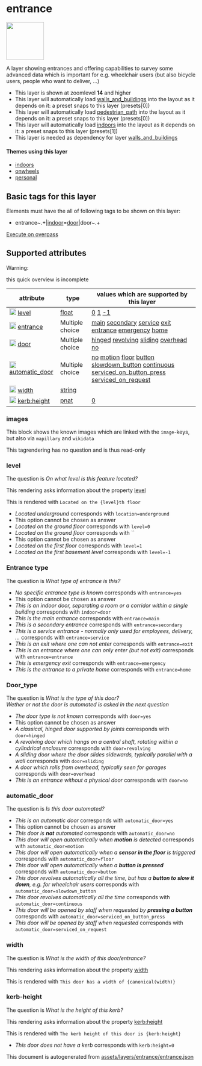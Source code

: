 [//]: # (WARNING: this file is automatically generated. Please find the sources at the bottom and edit those sources)

 entrance 
==========



<img src='https://mapcomplete.osm.be/circle:white;./assets/layers/entrance/entrance.svg' height="100px"> 

A layer showing entrances and offering capabilities to survey some advanced data which is important for e.g. wheelchair users (but also bicycle users, people who want to deliver, …)






  - This layer is shown at zoomlevel **14** and higher
  - This layer will automatically load  [walls_and_buildings](./walls_and_buildings.md)  into the layout as it depends on it:  a preset snaps to this layer (presets[0])
  - This layer will automatically load  [pedestrian_path](./pedestrian_path.md)  into the layout as it depends on it:  a preset snaps to this layer (presets[0])
  - This layer will automatically load  [indoors](./indoors.md)  into the layout as it depends on it:  a preset snaps to this layer (presets[1])
  - This layer is needed as dependency for layer [walls_and_buildings](#walls_and_buildings)




#### Themes using this layer 





  - [indoors](https://mapcomplete.osm.be/indoors)
  - [onwheels](https://mapcomplete.osm.be/onwheels)
  - [personal](https://mapcomplete.osm.be/personal)




 Basic tags for this layer 
---------------------------



Elements must have the all of following tags to be shown on this layer:



  - entrance~.+|<a href='https://wiki.openstreetmap.org/wiki/Key:indoor' target='_blank'>indoor</a>=<a href='https://wiki.openstreetmap.org/wiki/Tag:indoor%3Ddoor' target='_blank'>door</a>|door~.+


[Execute on overpass](http://overpass-turbo.eu/?Q=%5Bout%3Ajson%5D%5Btimeout%3A90%5D%3B(%20%20%20%20nwr%5B%22indoor%22%3D%22door%22%5D(%7B%7Bbbox%7D%7D)%3B%0A%20%20%20%20nwr%5B%22door%22%5D(%7B%7Bbbox%7D%7D)%3B%0A%20%20%20%20nwr%5B%22entrance%22%5D(%7B%7Bbbox%7D%7D)%3B%0A)%3Bout%20body%3B%3E%3Bout%20skel%20qt%3B)



 Supported attributes 
----------------------



Warning: 

this quick overview is incomplete



attribute | type | values which are supported by this layer
----------- | ------ | ------------------------------------------
[<img src='https://mapcomplete.osm.be/assets/svg/statistics.svg' height='18px'>](https://taginfo.openstreetmap.org/keys/level#values) [level](https://wiki.openstreetmap.org/wiki/Key:level) | [float](../SpecialInputElements.md#float) | [0](https://wiki.openstreetmap.org/wiki/Tag:level%3D0) [1](https://wiki.openstreetmap.org/wiki/Tag:level%3D1) [-1](https://wiki.openstreetmap.org/wiki/Tag:level%3D-1)
[<img src='https://mapcomplete.osm.be/assets/svg/statistics.svg' height='18px'>](https://taginfo.openstreetmap.org/keys/entrance#values) [entrance](https://wiki.openstreetmap.org/wiki/Key:entrance) | Multiple choice | [](https://wiki.openstreetmap.org/wiki/Tag:entrance%3D) [main](https://wiki.openstreetmap.org/wiki/Tag:entrance%3Dmain) [secondary](https://wiki.openstreetmap.org/wiki/Tag:entrance%3Dsecondary) [service](https://wiki.openstreetmap.org/wiki/Tag:entrance%3Dservice) [exit](https://wiki.openstreetmap.org/wiki/Tag:entrance%3Dexit) [entrance](https://wiki.openstreetmap.org/wiki/Tag:entrance%3Dentrance) [emergency](https://wiki.openstreetmap.org/wiki/Tag:entrance%3Demergency) [home](https://wiki.openstreetmap.org/wiki/Tag:entrance%3Dhome)
[<img src='https://mapcomplete.osm.be/assets/svg/statistics.svg' height='18px'>](https://taginfo.openstreetmap.org/keys/door#values) [door](https://wiki.openstreetmap.org/wiki/Key:door) | Multiple choice | [hinged](https://wiki.openstreetmap.org/wiki/Tag:door%3Dhinged) [revolving](https://wiki.openstreetmap.org/wiki/Tag:door%3Drevolving) [sliding](https://wiki.openstreetmap.org/wiki/Tag:door%3Dsliding) [overhead](https://wiki.openstreetmap.org/wiki/Tag:door%3Doverhead) [no](https://wiki.openstreetmap.org/wiki/Tag:door%3Dno)
[<img src='https://mapcomplete.osm.be/assets/svg/statistics.svg' height='18px'>](https://taginfo.openstreetmap.org/keys/automatic_door#values) [automatic_door](https://wiki.openstreetmap.org/wiki/Key:automatic_door) | Multiple choice | [no](https://wiki.openstreetmap.org/wiki/Tag:automatic_door%3Dno) [motion](https://wiki.openstreetmap.org/wiki/Tag:automatic_door%3Dmotion) [floor](https://wiki.openstreetmap.org/wiki/Tag:automatic_door%3Dfloor) [button](https://wiki.openstreetmap.org/wiki/Tag:automatic_door%3Dbutton) [slowdown_button](https://wiki.openstreetmap.org/wiki/Tag:automatic_door%3Dslowdown_button) [continuous](https://wiki.openstreetmap.org/wiki/Tag:automatic_door%3Dcontinuous) [serviced_on_button_press](https://wiki.openstreetmap.org/wiki/Tag:automatic_door%3Dserviced_on_button_press) [serviced_on_request](https://wiki.openstreetmap.org/wiki/Tag:automatic_door%3Dserviced_on_request)
[<img src='https://mapcomplete.osm.be/assets/svg/statistics.svg' height='18px'>](https://taginfo.openstreetmap.org/keys/width#values) [width](https://wiki.openstreetmap.org/wiki/Key:width) | [string](../SpecialInputElements.md#string) | 
[<img src='https://mapcomplete.osm.be/assets/svg/statistics.svg' height='18px'>](https://taginfo.openstreetmap.org/keys/kerb:height#values) [kerb:height](https://wiki.openstreetmap.org/wiki/Key:kerb:height) | [pnat](../SpecialInputElements.md#pnat) | [0](https://wiki.openstreetmap.org/wiki/Tag:kerb:height%3D0)




### images 



This block shows the known images which are linked with the `image`-keys, but also via `mapillary` and `wikidata`

This tagrendering has no question and is thus read-only





### level 



The question is  *On what level is this feature located?*

This rendering asks information about the property  [level](https://wiki.openstreetmap.org/wiki/Key:level) 

This is rendered with  `Located on the {level}th floor`





  - *Located underground*  corresponds with  `location=underground`
  - This option cannot be chosen as answer
  - *Located on the ground floor*  corresponds with  `level=0`
  - *Located on the ground floor*  corresponds with  ``
  - This option cannot be chosen as answer
  - *Located on the first floor*  corresponds with  `level=1`
  - *Located on the first basement level*  corresponds with  `level=-1`




### Entrance type 



The question is  *What type of entrance is this?*





  - *No specific entrance type is known*  corresponds with  `entrance=yes`
  - This option cannot be chosen as answer
  - *This is an indoor door, separating a room or a corridor within a single building*  corresponds with  `indoor=door`
  - *This is the main entrance*  corresponds with  `entrance=main`
  - *This is a secondary entrance*  corresponds with  `entrance=secondary`
  - *This is a service entrance - normally only used for employees, delivery, …*  corresponds with  `entrance=service`
  - *This is an exit where one can not enter*  corresponds with  `entrance=exit`
  - *This is an entrance where one can only enter (but not exit)*  corresponds with  `entrance=entrance`
  - *This is emergency exit*  corresponds with  `entrance=emergency`
  - *This is the entrance to a private home*  corresponds with  `entrance=home`




### Door_type 



The question is  *What is the type of this door?<br/><span class='subtle'>Wether or not the door is automated is asked in the next question</span>*





  - *The door type is not known*  corresponds with  `door=yes`
  - This option cannot be chosen as answer
  - *A classical, hinged door supported by joints*  corresponds with  `door=hinged`
  - *A revolving door which hangs on a central shaft, rotating within a cylindrical enclosure*  corresponds with  `door=revolving`
  - *A sliding door where the door slides sidewards, typically parallel with a wall*  corresponds with  `door=sliding`
  - *A door which rolls from overhead, typically seen for garages*  corresponds with  `door=overhead`
  - *This is an entrance without a physical door*  corresponds with  `door=no`




### automatic_door 



The question is  *Is this door automated?*





  - *This is an automatic door*  corresponds with  `automatic_door=yes`
  - This option cannot be chosen as answer
  - *This door is <b>not</b> automated*  corresponds with  `automatic_door=no`
  - *This door will open automatically when <b>motion</b> is detected*  corresponds with  `automatic_door=motion`
  - *This door will open automatically when a <b>sensor in the floor</b> is triggered*  corresponds with  `automatic_door=floor`
  - *This door will open automatically when a <b>button is pressed</b>*  corresponds with  `automatic_door=button`
  - *This door revolves automatically all the time, but has a <b>button to slow it down</b>, e.g. for wheelchair users*  corresponds with  `automatic_door=slowdown_button`
  - *This door revolves automatically all the time*  corresponds with  `automatic_door=continuous`
  - *This door will be opened by staff when requested by <b>pressing a button</b>*  corresponds with  `automatic_door=serviced_on_button_press`
  - *This door will be opened by staff when requested*  corresponds with  `automatic_door=serviced_on_request`




### width 



The question is  *What is the width of this door/entrance?*

This rendering asks information about the property  [width](https://wiki.openstreetmap.org/wiki/Key:width) 

This is rendered with  `This door has a width of {canonical(width)}`





### kerb-height 



The question is  *What is the height of this kerb?*

This rendering asks information about the property  [kerb:height](https://wiki.openstreetmap.org/wiki/Key:kerb:height) 

This is rendered with  `The kerb height of this door is {kerb:height}`





  - *This door does not have a kerb*  corresponds with  `kerb:height=0`
 

This document is autogenerated from [assets/layers/entrance/entrance.json](https://github.com/pietervdvn/MapComplete/blob/develop/assets/layers/entrance/entrance.json)
